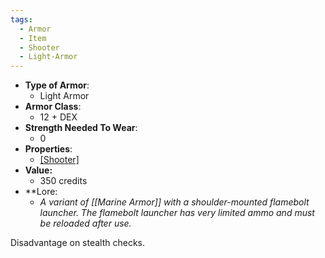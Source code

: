 ```yaml
---
tags:
  - Armor
  - Item
  - Shooter
  - Light-Armor
---
```

- __Type of Armor__:
	* Light Armor
- __Armor Class__:
	* 12 + DEX
- __Strength Needed To Wear__:
	* 0
- __Properties__:
	* [[Shooter]](Flame)
- **Value:**
	- 350 credits
- **Lore:
	- *A variant of [[Marine Armor]] with a shoulder-mounted flamebolt launcher. The flamebolt launcher has very limited ammo and must be reloaded after use.*

Disadvantage on stealth checks.